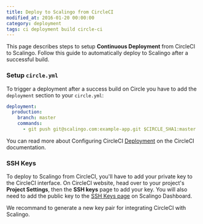 ```yaml
---
title: Deploy to Scalingo from CircleCI
modified_at: 2016-01-20 00:00:00
category: deployment
tags: ci deployment build circle-ci
---
```


This page describes steps to setup **Continuous Deployment** from CircleCI to Scalingo. Follow this guide to automatically deploy to Scalingo after a successful build.

### Setup `circle.yml`

To trigger a deployment after a success build on Circle you have to add the `deployment` section to your `circle.yml`:
```yaml
deployment:
  production:
    branch: master
    commands:
      - git push git@scalingo.com:example-app.git $CIRCLE_SHA1:master
```

You can read more about Configuring CircleCI [Deployment](https://circleci.com/docs/configuration#deployment) on the CircleCI documentation.

### SSH Keys

To deploy to Scalingo from CircleCI, you'll have to add your private key to the CircleCI interface. On CircleCI website, head over to your project's **Project Settings**, then the **SSH keys** page to add your key. You will also need to add the public key to the [SSH Keys page](https://my.scalingo.com/keys) on Scalingo Dashboard.

We recommand to generate a new key pair for integrating CircleCI with Scalingo.

